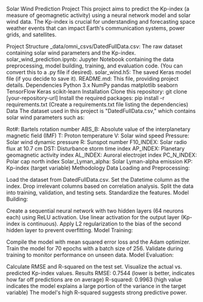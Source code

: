Solar Wind Prediction Project
This project aims to predict the Kp-index (a measure of geomagnetic activity) using a neural network model and solar wind data. The Kp-index is crucial for understanding and forecasting space weather events that can impact Earth's communication systems, power grids, and satellites.

Project Structure
_data/omni_csvs/DatedFullData.csv: The raw dataset containing solar wind parameters and the Kp-index.
solar_wind_prediction.ipynb: Jupyter Notebook containing the data preprocessing, model building, training, and evaluation code. (You can convert this to a .py file if desired).
solar_wind.h5: The saved Keras model file (if you decide to save it).
README.md: This file, providing project details.
Dependencies
Python 3.x
NumPy
pandas
matplotlib
seaborn
TensorFlow
Keras
scikit-learn
Installation
Clone this repository: git clone [your-repository-url]
Install the required packages: pip install -r requirements.txt (Create a requirements.txt file listing the dependencies)
Data
The dataset used in this project is "DatedFullData.csv," which contains solar wind parameters such as:

Rot#: Bartels rotation number
ABS_B: Absolute value of the interplanetary magnetic field (IMF)
T: Proton temperature
V: Solar wind speed
Pressure: Solar wind dynamic pressure
R: Sunspot number
F10_INDEX: Solar radio flux at 10.7 cm
DST: Disturbance storm time index
AP_INDEX: Planetary geomagnetic activity index
AL_INDEX: Auroral electrojet index
PC_N_INDEX: Polar cap north index
Solar_Lyman_alpha: Solar Lyman-alpha emission
KP: Kp-index (target variable)
Methodology
Data Loading and Preprocessing:

Load the dataset from DatedFullData.csv.
Set the Datetime column as the index.
Drop irrelevant columns based on correlation analysis.
Split the data into training, validation, and testing sets.
Standardize the features.
Model Building:

Create a sequential neural network with two hidden layers (64 neurons each) using ReLU activation.
Use linear activation for the output layer (Kp-index is continuous).
Apply L2 regularization to the bias of the second hidden layer to prevent overfitting.
Model Training:

Compile the model with mean squared error loss and the Adam optimizer.
Train the model for 70 epochs with a batch size of 256.
Validate during training to monitor performance on unseen data.
Model Evaluation:

Calculate RMSE and R-squared on the test set.
Visualize the actual vs. predicted Kp-index values.
Results
RMSE: 0.7544 (lower is better, indicates how far off predictions are on average)
R-squared: 0.9963 (high value indicates the model explains a large portion of the variance in the target variable)
The model's high R-squared suggests strong predictive power.
